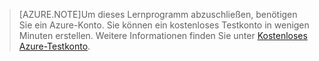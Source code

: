 
> [AZURE.NOTE]Um dieses Lernprogramm abzuschließen, benötigen Sie ein Azure-Konto. Sie können ein kostenloses Testkonto in wenigen Minuten erstellen. Weitere Informationen finden Sie unter [Kostenloses Azure-Testkonto](http://www.windowsazure.com/pricing/free-trial).

<!---HONumber=Oct15_HO3-->